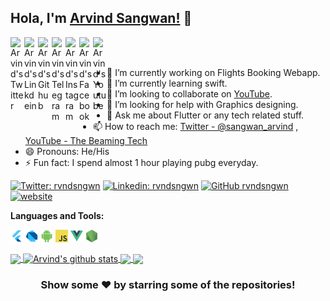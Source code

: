 ## Hola, I'm [Arvind Sangwan!](https://rvndsngwn.github.io/portfolio_one/#/) 👋

<a href="https://twitter.com/sangwan_arvind">
  <img align="left" alt="Arvind's Twitter" width="22px" src="https://cdn.jsdelivr.net/npm/simple-icons@v3/icons/twitter.svg" />
</a>
<a href="https://linkedin.com/in/arvind-sangwan-907878192">
  <img align="left" alt="Arvind's Linkdein" width="22px" src="https://cdn.jsdelivr.net/npm/simple-icons@v3/icons/linkedin.svg" />
</a>
<a href="https://github.com/rvndsngwn">
  <img align="left" alt="Arvind's Github" width="22px" src="https://cdn.jsdelivr.net/npm/simple-icons@v3/icons/github.svg" />
</a>
<a href="https://t.me/ArvindSangwan">
  <img align="left" alt="Arvind's Telegram" width="22px" src="https://cdn.jsdelivr.net/npm/simple-icons@v3/icons/telegram.svg" />
</a>
<a href="https://instagram.com/official.sangwan/">
  <img align="left" alt="Arvind's Instagram" width="22px" src="https://cdn.jsdelivr.net/npm/simple-icons@v3/icons/instagram.svg" />
</a>
<a href="https://www.facebook.com/arvind.sangwan.52/">
  <img align="left" alt="Arvind's Facebook" width="22px" src="https://cdn.jsdelivr.net/npm/simple-icons@v3/icons/facebook.svg" />
</a>
<a href="https://www.youtube.com/channel/UCDJQBcdf3PxMOpLbUTIXJhg"> 
  <img align="left" alt="Arvind's Youtube" width="22px" src="https://cdn.jsdelivr.net/npm/simple-icons@v3/icons/youtube.svg" />
</a>

<br/>
<br/>

- 🔭 I’m currently working on Flights Booking Webapp.
- 🌱 I’m currently learning swift.
- 👯 I’m looking to collaborate on [YouTube](https://www.youtube.com/channel/UCDJQBcdf3PxMOpLbUTIXJhg).
- 🤔 I’m looking for help with Graphics designing.
- 💬 Ask me about Flutter or any tech related stuff.
- 📫 How to reach me: [Twitter - @sangwan_arvind](https://twitter.com/sangwan_arvind) , [YouTube - The Beaming Tech](https://www.youtube.com/channel/UCDJQBcdf3PxMOpLbUTIXJhg)
- 😄 Pronouns: He/His
- ⚡ Fun fact: I spend almost 1 hour playing pubg everyday.

[![Twitter: rvndsngwn](https://img.shields.io/twitter/follow/sangwan_arvind?style=social)](https://twitter.com/sangwan_arvind)
[![Linkedin: rvndsngwn](https://img.shields.io/badge/-arvind-sangwan-907878192-blue?style=flat-square&logo=Linkedin&logoColor=white&link=https://www.linkedin.com/in/arvind-sangwan-907878192/)](https://www.linkedin.com/in/arvind-sangwan-907878192/)
[![GitHub rvndsngwn](https://img.shields.io/github/followers/rvndsngwn?label=follow&style=social)](https://github.com/rvndsngwn)
[![website](https://img.shields.io/badge/PortfolioWebsite-rvndsngwn.github.io-2648ff?style=flat-square&logo=google-chrome)](https://rvndsngwn.github.io/portfolio_one/#/)


**Languages and Tools:**  

<code><img height="20" src="https://raw.githubusercontent.com/github/explore/80688e429a7d4ef2fca1e82350fe8e3517d3494d/topics/flutter/flutter.png"></code>
<code><img height="20" src="https://raw.githubusercontent.com/github/explore/80688e429a7d4ef2fca1e82350fe8e3517d3494d/topics/dart/dart.png"></code>
<code><img height="20" src="https://raw.githubusercontent.com/github/explore/80688e429a7d4ef2fca1e82350fe8e3517d3494d/topics/android/android.png"></code>
<code><img height="20" src="https://raw.githubusercontent.com/github/explore/80688e429a7d4ef2fca1e82350fe8e3517d3494d/topics/javascript/javascript.png"></code>
<code><img height="20" src="https://raw.githubusercontent.com/github/explore/80688e429a7d4ef2fca1e82350fe8e3517d3494d/topics/vue/vue.png"></code>
<code><img height="20" src="https://raw.githubusercontent.com/github/explore/80688e429a7d4ef2fca1e82350fe8e3517d3494d/topics/nodejs/nodejs.png"></code>    

<a href="https://github.com/rvndsngwn">
  <img align="center" src="https://github-readme-stats.vercel.app/api/top-langs/?username=rvndsngwn&theme=dark&hide_langs_below=1" />
</a>
<a href="https://github.com/rvndsngwn">
 <img align="center" src="https://github-readme-stats.vercel.app/api?username=rvndsngwn&show_icons=true&theme=dracula&line_height=27" alt="Arvind's github stats"/>
</a>
<a href="https://github.com/rvndsngwn/rvnd_potfolio">
  <img align="center" src="https://github-readme-stats.vercel.app/api/pin/?username=rvndsngwn&repo=rvnd_potfolio&theme=dark" />

</a>
<a href="https://github.com/rvndsngwn/webart">
 <img align="center" src="https://github-readme-stats.vercel.app/api/pin/?username=rvndsngwn&repo=webart&theme=dark" />
</a>

<div align="center">

### Show some ❤️ by starring some of the repositories!

</div>
